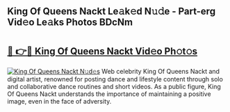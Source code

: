 ## King Of Queens Nackt Le𝚊k𝚎d N𝚞𝚍e - Part-erg Vid𝚎o Le𝚊ks Photos BDcNm

# <h2><a href="http://fbayumq.evod.top/?m=King+Of+Queens+Nackt">🔗 👉🔴 King Of Queens Nackt Vid𝚎o Ph𝚘t𝚘s</a></h2>

[![King Of Queens Nackt N𝚞d𝚎s](https://i.imgur.com/8V9OHl7.gif)](http://fbayumq.evod.top/?m=King+Of+Queens+Nackt)
Web celebrity King Of Queens Nackt and digital artist, renowned for posting dance and lifestyle content through solo and collaborative dance routines and short videos. As a public figure, King Of Queens Nackt understands the importance of maintaining a positive image, even in the face of adversity. 
